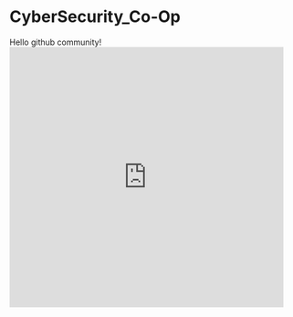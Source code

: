 # CyberSecurity_Co-Op
Hello github community! <iframe src="https://giphy.com/embed/EVeROhL7ATI0clsD87" width="480" height="456" frameBorder="0" class="giphy-embed"/>

via GIPHY</a></p>
 

via GIPHY</a></p>


My name is Jim Krueger and I am practicating Internal Auditor specializing in IT Audit.  I hold CISA and CIA certifications.  I am presently studying in the field of cybersecurity.  This repository depicts the archictecture and deployment tools leveraged to setup a MS Azure based virtual network.  The network includes virtual machines, web applications, and ELK-Stack monitoring function. You can find me on [LinkedIn](https://www.linkedin.com/in/jimkrueger1/)

## Automated ELK Stack Deployment

The following represents the complete MS Azure based virtual network created as part of this project:

![Diagram of the Network](1-Images/VirtualNetworkArchitecture_Mar2022.drawio.png)

(1-Images/VirtualNetworkArchitecture_Mar2022.drawio.png)

The summary below may be used to either recreate the entire deployment on MS Azure.  Alternatively, select portions of the configuration and playbook files may be used to install only certain components, such as `FILEBEAT` or `METRICBEAT`.

The files referenced have been tested and used to generate a live [ELK Stack](https://www.elastic.co/) deployment on MS Azure. 

This document contains the following sections:

- **Section 1:** Description of the Topology
- **Section 2:** Access Policies
- **Section 3:** ELK Stack Configuration
  - Beats in Use
  - Machines Being Monitored
- **Section 4:** Using Ansible Build & Playbooks
- **Section 5:** FAQ

---

### Section 1: Description of the Topology

<details>
  <summary>Expand to see full description of network requirements and resulting topology</summary>

The main requirement of this network is to establish a load-balanced and monitored instances of DVWA, the [D*mn Vulnerable Web Application](https://opensourcelibs.com/lib/dvwa?msclkid=4d0d154aab7811ec90879e379f49b7cb).

A simple network was designed to address this requirement.  The simple network includes a two virtual networks, jumpbox, load balancer, and three virtual machines.  The jumpbox, load balancer, and 2 of 3 virtual machines were defined in the virtual network name 'Red-Team--Net' as noted in the table below.  The virtual machines in 'Red-Team-Net' were defined as the web application servers hosting the DVWA application.  The 2 virtual machines hosting DVWA were defined in a _Availability Pool_.  The use of _Availability Pool_ in MS Azure helps to ensure that access to the DVWA's is uniterupted in the event that 1 of the 2 virtual machines were to become unavailable.

The 3rd virtual machine was the designated 'ELK Stack' server. This machine was defined in the virtual network named 'Red-Team-Net2', the macine was also placed in a seperate region of the MS Azure network.  This server host the ELK Stack monitoring application.  The purpose and configuration of the ELK Stack server is described at `Section 3` below.

All virtual machines defined were created with Ubuntu Linux operating systems.  Further, the 2 virtual networks, 'Red-Team-Net' and 'Red-Team-Net2' were configured with peering.  The peering capability in MS Azure allows for virtual networks to transfer data across Azure deployment regions.

Summary of key network components and configurations as follows:

| Name                | Function                  | Virtual Network | IP Address | Operating System |
|---------------------|---------------------------|-----------------|------------| -----------------|
| JumpboxProvisioner  | Gateway                   | Red-Team-Net    | 10.0.0.4   | Linux-Ubuntu     |
| Web-1               | Web-App Server            | Red-Team-Net    | 10.0.0.5   | Linux-Ubuntu     |
| Web-2               | Web-App Server            | Red-Team-Net    | 10.0.0.6   | Linux-Ubuntu     |
| ELK-Stack           | Log Analytics & Alerting  | Red-Team-Net2   | 10.1.0.4   | Linux-Ubuntu     |


 <details>
   <summary>Expand the section below to see key configurations of the virtual networks, load balancer, and jumpbox.</summary>

Summary of load balancer:
- _Frontend IP Configuration:_ Public IP address defined as `20.25.77.115`

![Frontend IP Config Image](1-Images/Frontend-IP-Config.PNG)

- _Backend Pools:_ Backend pools that include servers `Web-1` and `Web-2` defined

![Backend Pools Config Image](1-Images/Backend-Pools.PNG)

- _Health Probes:_ Azure Load Balancer rules require a health probe to detect the endpoint status. The configuration of the health probe and probe responses determines which backend pool instances will receive new connections. The health probe in the Red-Team load balancer helps detect the failure of the DVWA application on either `Web-1` or `Web-2` and direct traffic to the active application.

![Health Probe Config Image](1-Images/Red-Team-Probe.PNG)

Summary of Jumpbox:
- _Properties of Jumpbox Virtual Machine:_ The Jumpbox virtual provides the benefit of prohibiting external users from directly accessing the `Web-1` and `Web-2` servers, rather the Jumpbox defines what traffic (SSH, HTTP, or other) is allowed through to the servers.

![Jumpbox VM Config Image](1-Images/Jumpbox%20VM%20Config.PNG)

Private IP range of the virtual networks noted above defined as follows:
- **Red-Team-Net:** 10.0.0.0/16
- **Red-Team-Net2:** 10.1.0.0/16

Network peering:
- Configured between the **Red-Team-Net** and **Red-Team-Net2** virtual networks, allowing connection in both directions from virtual machines existing in different regions.
 </details>

</details>

---

### Section 2: Access Policies

<details>
  <summary>Expand to see full description of access policies</summary>
The virtual machines on the internal network are not exposed to the public Internet.  Only the `Jumpbox` virtual machine can accept connections from the Internet. Access to this machine is only allowed from the following IP addresses:
- _Whitelisted IP addresses_: ##.##.156.27 (Note - IP is partially masked to conceal identity)

Machines within the network can only be accessed by the Jumpbox virtual machine.  A summary of the access policies in place can be found in the table below.

| Name               | IP Address   | Publicly Accessible | Allowed IP Addresses   |
|--------------------|--------------|---------------------|------------------------|
| JumpboxProvisioner | 10.0.0.4     | Yes                 | ##.##.156.27           |
| Web-1              | 10.0.0.5     | No                  | 10.0.0.4               |
| Web-2              | 10.0.0.6     | No                  | 10.0.0.4               |
| ELK-Stack          | 10.1.0.4     | Yes                 | ##.##.156.27; 10.0.0.4 |

 <details>
   <summary>Summary of Access Policies</summary>

Access Rules - Jumpbox

![JumpboxProvisioner Networking Rules](1-Images/Access%20Rules%20Jumpbox.PNG)

Access Rules - ELK Stack

![ELK Stack Networking Rules](1-Images/Access%20Rules%20ELK-Stack.PNG)

 </details>

</details>

---

### Section 3: ELK Stack Configuration

<details>
  <summary>Expand to see full description of ELK Stack configuration</summary>

Ansible was used to automate configuration of the ELK machine. No configuration was performed manually.  The advantages of Ansible include the following related to system configuration:
- **Accuracy:** Leveraging Ansible to automate the setup of ELK machine helps ensure the accurate configuration of settings and flags, helping to eliminate human error.
- **Completeness:** Leveraging Ansible to automate the setup of ELK machine helps ensure the complete setup of a single machine or many machines, helping to eliminate machines from being missed.

 <details>
   <summary>Click here to view details of target machines & beats:</summary>
  <br>

- **Target Machines:** _The ELK Stack server is configured to monitor the following machines_

  - Web-1
    - Private IP: 10.0.0.5
    - Applications: DVWA
  - Web-2
    - Private IP: 10.0.0.6
    - Applications: DVWA 

- **Beats Installed:** _The following Beats installed on the aforementioned machines_

  - `FILEBEAT`
    - See URL for more details [Filebeat](https://www.elastic.co/beats/filebeat?msclkid=14613ae2ab6c11ecb5c6c574a3483e0d)
  - `METRICBEAT`
    - See URL for more details [Metricbeat](https://www.elastic.co/beats/metricbeat?msclkid=5485be4aab6c11eca81543bc3775ed66)

- **Information Collected:** These Beats allow us to collect the following information from each machine

  - `BEATS`: Beats are special-purpose data collection modules.
    - Rather than collecting all a machine's log data, Beats allow you to collect only the very specific pieces of information you are interested in.
    - Beats generate and send log file data to either Logstash and Elasticsearch for indexing. Kilbana is then used to visualize the data collected in user friendly depictions.
    - Since 'FILEBEAT' and 'METRICBEAT' collect data about specific files on remote machines, they must be installed on the machines targeted for monitoring.
  - `FILEBEAT`: _Collects data about file system_
    - This beat collects and parses logs from various components of the machines.  Logs targed include the _var/log/*.log_ folder and can be further refined in configuration file if desired.
    - The beat outputs data to the _elasticsearch_ and _Kibana_ modules of ELK Stack.
    - Logs collected and parsed in the project configuration include for example:
      - **nginx**: Records events like visitors to your site and issues it encountered to log files. 
      - **osquery**: Records events like user logins, installed programs, running processes, network connections, or system log collection. 
  - `METRICBEAT`: _Collects machine metrics_
    - This beat collects and parses data/statistics from various system/hardware components of the machines or containers where installed and configured.
    - The beat outputs data the _elasticsearch_ and _Kibana_ modules of ELK Stack.
    - Example statistics collected and parsed include for example:
      - CPU usage, memory, file system, disk IO, and network IO statistics, as well as processes running on your systems.

 </details>

 <details>
   <summary>Click here to view the details of playbooks and Docker status</summary>

The following are representative steps of installing Ansible docker, defining Ansible hosts file, creating playbooks to install docker(s) and executing created playbooks:
- **Step 1:** Install Docker and Ansible on the previously created `JumpboxProvisioner` virtual machine.
- **Step 2:** Start and access the previously installed Docker container on `JumpboxProvisioner` virtual machine.
  - _Start Docker:_ `sudo docker start {insert docker name}`
  - _Enter Docker:_ `sudo docker exec -ti {insert docker name} /bin/bash`
- **Step 3:** Navigate to folder containing Ansible hosts file and modify to identfiy recognized server groups.
  - _Anisible Host Folder:_ Folder `etc/ansible` contains the hosts file.  Modify to include webserver and ELK Stack grouops, insert server IPs
- **Step 4:** Define relevant playbooks to install ELK Docker against target 10.1.0.4, and install Filebeat and Metricbeat against targets 10.0.0.5 & 10.0.0.6.
  - _Ansible Commands:_ `ansible-playbook {insert playbookname.yaml}

The following screenshot displays the result of running `docker ps` after successfully configuring the ELK instance.

![TODO: Update the path with the name of your screenshot of docker ps output](Images/docker_ps_output.png)

 </details>

</details>

---

### Section 4: Using Ansible Build and Playbooks

<details>
  <summary>Expand to see full description of using Ansible build and playbooks</summary>

In order to use the playbook, you will need to have an Ansible control node already configured. Assuming you have such a control node provisioned: 

SSH into the control node and follow the steps below:
- Copy the _____ file to _____.
- Update the _____ file to include...
- Run the playbook, and navigate to ____ to check that the installation worked as expected.

_TODO: Answer the following questions to fill in the blanks:_
- _Which file is the playbook? Where do you copy it?_
- _Which file do you update to make Ansible run the playbook on a specific machine? How do I specify which machine to install the ELK server on versus which to install Filebeat on?_
- _Which URL do you navigate to in order to check that the ELK server is running?

</details>

---

### Section 5: FAQ

<details>
  <summary>Expand to see the full FAQ - This section may be revised over time as new tips and techniques are discovered</summary>

_As a **Bonus**, provide the specific commands the user will need to run to download the playbook, update the files, etc._

_Note: Use the [Markdown Table Generator](http://www.tablesgenerator.com/markdown_tables) to add/remove values from the table_.

![](https://img.shields.io/badge/Tools-Docker-informational?style=flat&logo=docker&logoColor=white&color=2bbc8a)



</details>

---
